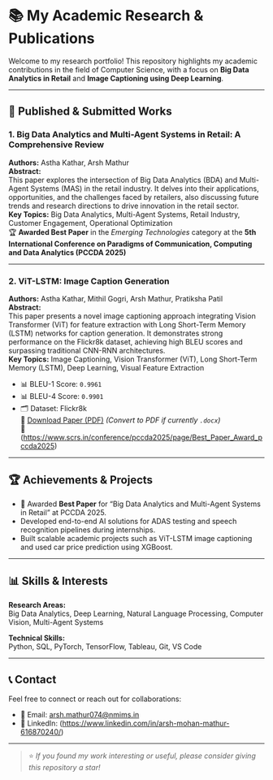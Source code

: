 # 📚 My Academic Research & Publications

Welcome to my research portfolio! This repository highlights my academic contributions in the field of Computer Science, with a focus on **Big Data Analytics in Retail** and **Image Captioning using Deep Learning**.

---

## 📝 Published & Submitted Works

### 1. **Big Data Analytics and Multi-Agent Systems in Retail: A Comprehensive Review**  
**Authors:** Astha Kathar, Arsh Mathur  
**Abstract:**  
This paper explores the intersection of Big Data Analytics (BDA) and Multi-Agent Systems (MAS) in the retail industry. It delves into their applications, opportunities, and the challenges faced by retailers, also discussing future trends and research directions to drive innovation in the retail sector.  
**Key Topics:** Big Data Analytics, Multi-Agent Systems, Retail Industry, Customer Engagement, Operational Optimization  
🏆 **Awarded Best Paper** in the *Emerging Technologies* category at the **5th International Conference on Paradigms of Communication, Computing and Data Analytics (PCCDA 2025)**  

---

### 2. **ViT-LSTM: Image Caption Generation**  
**Authors:** Astha Kathar, Mithil Gogri, Arsh Mathur, Pratiksha Patil  
**Abstract:**  
This paper presents a novel image captioning approach integrating Vision Transformer (ViT) for feature extraction with Long Short-Term Memory (LSTM) networks for caption generation. It demonstrates strong performance on the Flickr8k dataset, achieving high BLEU scores and surpassing traditional CNN-RNN architectures.  
**Key Topics:** Image Captioning, Vision Transformer (ViT), Long Short-Term Memory (LSTM), Deep Learning, Visual Feature Extraction  
- 📊 BLEU-1 Score: `0.9961`  
- 📊 BLEU-4 Score: `0.9901`  
- 🗂 Dataset: Flickr8k  
📄 [Download Paper (PDF)](./Vit_LSTM.pdf) *(Convert to PDF if currently `.docx`)*  
🔗 (https://www.scrs.in/conference/pccda2025/page/Best_Paper_Award_pccda2025)

---

## 🏆 Achievements & Projects

- 🥇 Awarded **Best Paper** for “Big Data Analytics and Multi-Agent Systems in Retail” at PCCDA 2025.
- Developed end-to-end AI solutions for ADAS testing and speech recognition pipelines during internships.
- Built scalable academic projects such as ViT-LSTM image captioning and used car price prediction using XGBoost.

---

## 📊 Skills & Interests

**Research Areas:**  
Big Data Analytics, Deep Learning, Natural Language Processing, Computer Vision, Multi-Agent Systems  

**Technical Skills:**  
Python, SQL, PyTorch, TensorFlow, Tableau, Git, VS Code

---

## 📞 Contact

Feel free to connect or reach out for collaborations:

- 📧 Email: [arsh.mathur074@nmims.in](mailto:arsh.mathur074@nmims.in)  
- 💼 LinkedIn: (https://www.linkedin.com/in/arsh-mohan-mathur-616870240/)  

---

> ⭐ *If you found my work interesting or useful, please consider giving this repository a star!*
